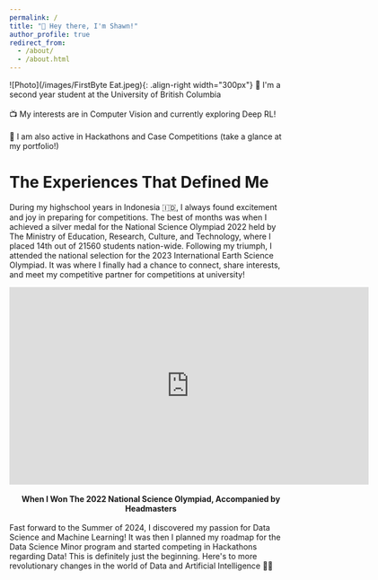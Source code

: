 ```yaml
---
permalink: /
title: "👋 Hey there, I'm Shawn!"
author_profile: true
redirect_from: 
  - /about/
  - /about.html
---
```

![Photo](/images/FirstByte Eat.jpeg){: .align-right width="300px"}
📘 I'm a second year student at the University of British Columbia
<br/>
<br/>
📺 My interests are in Computer Vision and currently exploring Deep RL!
<br/>
<br/>
📝 I am also active in Hackathons and Case Competitions (take a glance at my portfolio!)
<br/>

The Experiences That Defined Me
======
During my highschool years in Indonesia 🇮🇩, I always found excitement and joy in preparing for competitions. The best of months was when I achieved a silver medal for the National Science Olympiad 2022 held by The Ministry of Education, Research, Culture, and Technology, where I placed 14th out of 21560 students nation-wide. Following my triumph, I attended the national selection for the 2023 International Earth Science Olympiad. It was where I finally had a chance to connect, share interests, and meet my competitive partner for competitions at university!
<iframe width="640" height="352" src="https://www.youtube.com/embed/hF0_zxXkMVQ" frameborder="0" allowfullscreen></iframe>
<div align="center">
<br/>
<strong>When I Won The 2022 National Science Olympiad, Accompanied by Headmasters</strong>
</div>
<br/>
Fast forward to the Summer of 2024, I discovered my passion for Data Science and Machine Learning! It was then I planned my roadmap for the Data Science Minor program and started competing in Hackathons regarding Data! This is definitely just the beginning. Here's to more revolutionary changes in the world of Data and Artificial Intelligence 🥂🤖
